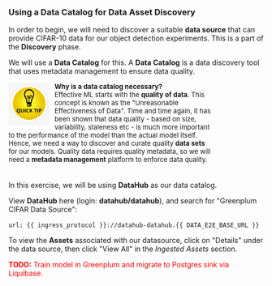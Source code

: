 ### Using a Data Catalog for Data Asset Discovery

In order to begin, we will need to discover a suitable **data source** that can provide CIFAR-10 data for our object detection experiments.
This is a part of the **Discovery** phase.

We will use a **Data Catalog** for this. A **Data Catalog** is a data discovery tool that uses metadata management to ensure data quality.

<div style="text-align: left; justify-content: left; align-items: center; width: 80%; margin-bottom: 20px; font-size: small">
    <img style="float: left; width: 20%; max-width: 20%; margin: 0 10px 0 0" src="images/tip.png"> 
    <b>Why is a data catalog necessary?</b><br/>
    Effective ML starts with the <b>quality of data</b>. This concept is known as the "Unreasonable Effectiveness of Data". 
    Time and time again, it has been shown that data quality - based on size, variability, staleness etc - is much more important to 
    the performance of the model than the actual model itself. 
    Hence, we need a way to discover and curate quality <b>data sets</b> for our models. 
    Quality data requires quality metadata, so we will need a <b>metadata management</b> platform to enforce data quality.
</div>
<div style="clear: left;"></div>

In this exercise, we will be using **DataHub** as our data catalog.

View **DataHub** here (login: **datahub/datahub**), and search for "Greenplum CIFAR Data Source":
```dashboard:open-url
url: {{ ingress_protocol }}://datahub-datahub.{{ DATA_E2E_BASE_URL }}
```

To view the **Assets** associated with our datasource, click on "Details" under the data source,
then click "View All" in the *Ingested Assets* section.

<font color="red"><b>TODO:</b> Train model in Greenplum and migrate to Postgres sink via Liquibase.</font>
